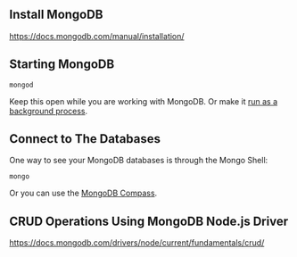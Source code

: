## Install MongoDB

https://docs.mongodb.com/manual/installation/

## Starting MongoDB

```
mongod
```

Keep this open while you are working with MongoDB. Or make it [run as a background process](https://docs.mongodb.com/manual/tutorial/install-mongodb-on-os-x/#run-mongodb-community-edition).

## Connect to The Databases

One way to see your MongoDB databases is through the Mongo Shell:

```
mongo
```

Or you can use the [MongoDB Compass](https://docs.mongodb.com/compass/master/install/).


## CRUD Operations Using MongoDB Node.js Driver

https://docs.mongodb.com/drivers/node/current/fundamentals/crud/